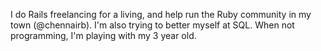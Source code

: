 I do Rails freelancing for a living, and help run the Ruby community in my town (@chennairb). I'm also trying to better myself at SQL. When not programming, I'm playing with my 3 year old.